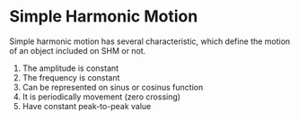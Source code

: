 # Simple Harmonic Motion

Simple harmonic motion has several characteristic, which define the motion of an object included
on SHM or not.

1. The amplitude is constant
2. The frequency is constant
3. Can be represented on sinus or cosinus function
4. It is periodically movement (zero crossing)
5. Have constant peak-to-peak value
